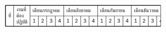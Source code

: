 <table border="1" bordercolor="#000000">
  <tr>
    <td rowspan="2">ที่</td>
    <td rowspan="2">งานที่ต้องปฏิบัติ</td>
    <td colspan="4">เดือนกรกฏาคม</td>  
    <td colspan="4">เดือนสิงหาคม</td> 
    <td colspan="4">เดือนกันยายน</td>  
    <td colspan="4">เดือนธันวาคม</td>  
  </tr>
  <tr>
    <td>1</td>
    <td>2</td>
    <td>3</td>
    <td>4</td>
    <td>1</td>
    <td>2</td>
    <td>3</td>
    <td>4</td>
    <td>1</td>
    <td>2</td>
    <td>3</td>
    <td>4</td>
    <td>1</td>
    <td>2</td>
    <td>3</td>
    <td>4</td>
      </tr>
  </tr>
</table>
